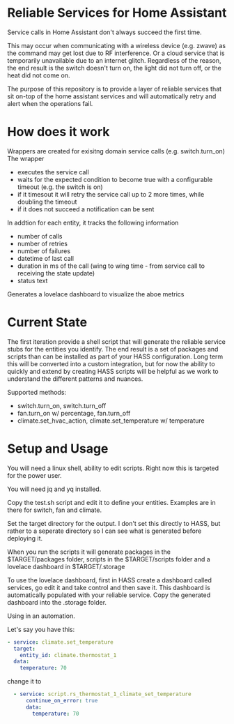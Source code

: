 # Reliable Services for Home Assistant

Service calls in Home Assistant don't always succeed the first time.

This may occur when communicating with a wireless device (e.g. zwave) as the command may get lost due to RF interference. Or a cloud service that is temporarily unavailable due to an internet glitch. Regardless of the reason, the end result is the switch doesn't turn on, the light did not turn off, or the heat did not come on.

The purpose of this repository is to provide a layer of reliable services that sit on-top of the home assistant services and will automatically retry and alert when the operations fail.

# How does it work

Wrappers are created for exisitng domain service calls (e.g. switch.turn_on)
The wrapper
- executes the service call
- waits for the expected condition to become true with a configurable timeout (e.g. the switch is on)
- if it timesout it will retry the service call up to 2 more times, while doubling the timeout
- if it does not succeed a notification can be sent

In addtion for each entity, it tracks the following information
- number of calls
- number of retries
- number of failures
- datetime of last call
- duration in ms of the call (wing to wing time - from service call to receiving the state update)
- status text

Generates a lovelace dashboard to visualize the aboe metrics

# Current State

The first iteration provide a shell script that will generate the reliable service stubs for the entities you identify. The end result is a set of packages and scripts than can be installed as part of your HASS configuration. Long term this will be converted into a custom integration, but for now the ability to quickly and extend by creating HASS scripts will be helpful as we work to understand the different patterns and nuances.

Supported methods:

- switch.turn_on, switch.turn_off
- fan.turn_on w/ percentage, fan.turn_off
- climate.set_hvac_action, climate.set_temperature w/ temperature

# Setup and Usage

You will need a linux shell, ability to edit scripts. Right now this is targeted for the power user.

You will need jq and yq installed.

Copy the test.sh script and edit it to define your entities. Examples are in there for switch, fan and climate.

Set the target directory for the output. I don't set this directly to HASS, but rather to a seperate directory so I can see what is generated before deploying it.

When you run the scripts it will generate packages in the $TARGET/packages folder, scripts in the $TARGET/scripts folder and a lovelace dashboard in $TARGET/.storage

To use the lovelace dashboard, first in HASS create a dashboard called services, go edit it and take control and then save it. This dashboard is automatically populated with your reliable service. Copy the generated dashboard into the .storage folder.

Using in an automation.

Let's say you have this:

```yaml
- service: climate.set_temperature
  target:
    entity_id: climate.thermostat_1
  data:
    temperature: 70
```

change it to

```yaml
  - service: script.rs_thermostat_1_climate_set_temperature
      continue_on_error: true
      data:
        temperature: 70
```
